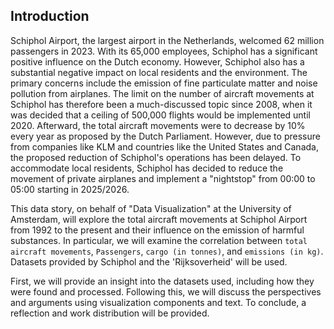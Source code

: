 ## Introduction

Schiphol Airport, the largest airport in the Netherlands, welcomed 62 million passengers in 2023. With its 65,000 employees, Schiphol has a significant positive influence on the Dutch economy. However, Schiphol also has a substantial negative impact on local residents and the environment. The primary concerns include the emission of fine particulate matter and noise pollution from airplanes. The limit on the number of aircraft movements at Schiphol has therefore been a much-discussed topic since 2008, when it was decided that a ceiling of 500,000 flights would be implemented until 2020. Afterward, the total aircraft movements were to decrease by 10% every year as proposed by the Dutch Parliament. However, due to pressure from companies like KLM and countries like the United States and Canada, the proposed reduction of Schiphol's operations has been delayed. To accommodate local residents, Schiphol has decided to reduce the movement of private airplanes and implement a "nightstop" from 00:00 to 05:00 starting in 2025/2026.

This data story, on behalf of "Data Visualization" at the University of Amsterdam, will explore the total aircraft movements at Schiphol Airport from 1992 to the present and their influence on the emission of harmful substances. In particular, we will examine the correlation between `total aircraft movements`, `Passengers`, `cargo (in tonnes)`, and `emissions (in kg)`. Datasets provided by Schiphol and the 'Rijksoverheid' will be used.

First, we will provide an insight into the datasets used, including how they were found and processed. Following this, we will discuss the perspectives and arguments using visualization components and text. To conclude, a reflection and work distribution will be provided. 

